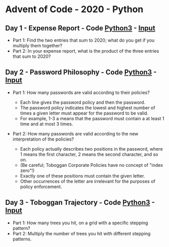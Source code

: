 # Advent of Code - 2020 - Python

## Day 1 - Expense Report - Code [Python3](day1.py) - [Input](input_day1)
* Part 1: Find the two entries that sum to 2020; what do you get if you multiply them together?
* Part 2: In your expense report, what is the product of the three entries that sum to 2020?

## Day 2 - Password Philosophy - Code [Python3](day2.py) - [Input](input_day2)
* Part 1: How many passwords are valid according to their policies?
  * Each line gives the password policy and then the password.
  * The password policy indicates the lowest and highest number of times a given letter must appear for the password to be valid.
  * For example, 1-3 a means that the password must contain a at least 1 time and at most 3 times.

* Part 2: How many passwords are valid according to the new interpretation of the policies?
  * Each policy actually describes two positions in the password, where 1 means the first character, 2 means the second character, and so on.
  * (Be careful; Toboggan Corporate Policies have no concept of "index zero"!)
  * Exactly one of these positions must contain the given letter.
  * Other occurrences of the letter are irrelevant for the purposes of policy enforcement.

## Day 3 - Toboggan Trajectory - Code [Python3](day3.py) - [Input](input_day3)
* Part 1: How many trees you hit, on a grid with a specific stepping pattern?
* Part 2: Multiply the number of trees you hit with different stepping patterns. 
